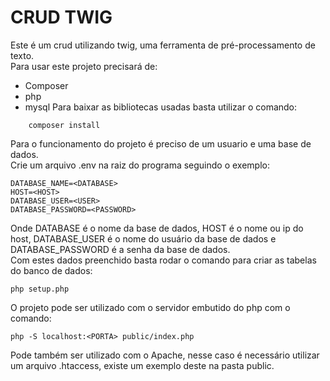 # CRUD TWIG
Este é um crud utilizando twig, uma ferramenta de pré-processamento de texto.  
Para usar este projeto precisará de:
- Composer
- php
- mysql
Para baixar as bibliotecas usadas basta utilizar o comando:
```
    composer install
```
Para o funcionamento do projeto é preciso de um usuario e uma base de dados.  
Crie um arquivo .env na raiz do programa seguindo o exemplo:
```
DATABASE_NAME=<DATABASE>
HOST=<HOST>
DATABASE_USER=<USER>
DATABASE_PASSWORD=<PASSWORD>
```  
Onde DATABASE é o nome da base de dados, HOST é o nome ou ip do host, DATABASE_USER é o nome do usuário da base de dados e DATABASE_PASSWORD é a senha da base de dados.  
Com estes dados preenchido basta rodar o comando para criar as tabelas do banco de dados:
```
php setup.php
```
O projeto pode ser utilizado com o servidor embutido do php com o comando:
```
php -S localhost:<PORTA> public/index.php
```
Pode também ser utilizado com o Apache, nesse caso é necessário utilizar um arquivo .htaccess, existe um exemplo deste na pasta public.


